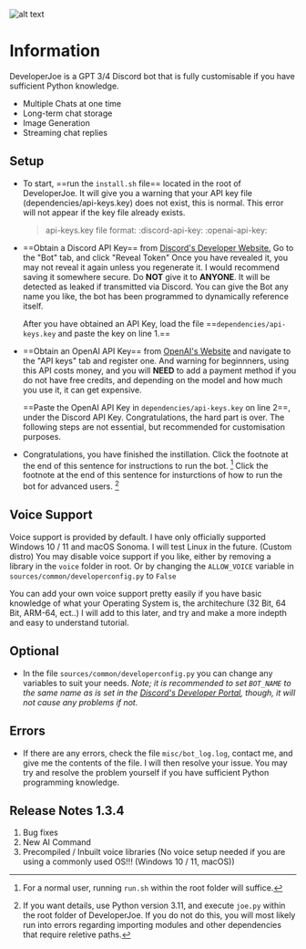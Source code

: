 ![alt text](https://cdn.discordapp.com/attachments/1117948406011269140/1131694810454040646/Untitled_Artwork.jpg)

# **Information**

DeveloperJoe is a GPT 3/4 Discord bot that is fully customisable if you have sufficient Python knowledge.
- Multiple Chats at one time
- Long-term chat storage
- Image Generation
- Streaming chat replies

## Setup

* To start, ==run the `install.sh` file== located in the root of DeveloperJoe. It will give you a warning that your API key file (dependencies/api-keys.key) does not exist, this is normal. This error will not appear if the key file already exists.

    >api-keys.key file format:
    >:discord-api-key:
    >:openai-api-key:

* ==Obtain a Discord API Key== from [Discord's Developer Website.](https://discord.com/developers/applications) Go to the "Bot" tab, and click "Reveal Token" Once you have revealed it, you may not reveal it again unless you regenerate it. I would recommend saving it somewhere secure. Do **NOT** give it to **ANYONE**. It will be detected as leaked if transmitted via Discord. You can give the Bot any name you like, the bot has been programmed to dynamically reference itself.

    After you have obtained an API Key, load the file ==`dependencies/api-keys.key` and paste the key on line 1.==

* ==Obtain an OpenAI API Key== from [OpenAI's Website](https://platform.openai.com/account) and navigate to the "API keys" tab and register one. And warning for beginnners, using this API costs money, and you will **NEED** to add a payment method if you do not have free credits, and depending on the model and how much you use it, it can get expensive.

    ==Paste the OpenAI API Key in `dependencies/api-keys.key` on line 2==, under the Discord API Key.
    Congratulations, the hard part is over. The following steps are not essential, but recommended for customisation purposes.

* Congratulations, you have finished the instillation. Click the footnote at the end of this sentence for instructions to run the bot. [^nm] Click the footnote at the end of this sentence for insturctions of how to run the bot for advanced users. [^op]

## Voice Support

Voice support is provided by default. I have only officially supported Windows 10 / 11 and macOS Sonoma. I will test Linux in the future. (Custom distro)
You may disable voice support if you like, either by removing a library in the `voice` folder in root. Or by changing the `ALLOW_VOICE` variable in `sources/common/developerconfig.py` to `False`

You can add your own voice support pretty easily if you have basic knowledge of what your Operating System is, the architechure (32 Bit, 64 Bit, ARM-64, ect..)
I will add to this later, and try and make a more indepth and easy to understand tutorial.

## Optional

* In the file `sources/common/developerconfig.py` you can change any variables to suit your needs. *Note; it is recommended to set `BOT_NAME` to the same name as is set in the [Discord's Developer Portal](https://discord.com/developers/applications), though, it will not cause any problems if not.*

## Errors

* If there are any errors, check the file `misc/bot_log.log`, contact me, and give me the contents of the file. I will then resolve your issue. You may try and resolve the problem yourself if you have sufficient Python programming knowledge.

## Release Notes 1.3.4

1. Bug fixes
2. New AI Command
3. Precompiled / Inbuilt voice libraries (No voice setup needed if you are using a commonly used OS!!! (Windows 10 / 11, macOS))

[^nm]: For a normal user, running `run.sh` within the root folder will suffice.
[^op]: If you want details, use Python version 3.11, and execute `joe.py` within the root folder of DeveloperJoe.
        If you do not do this, you will most likely run into errors regarding importing modules and other dependencies that require reletive paths.